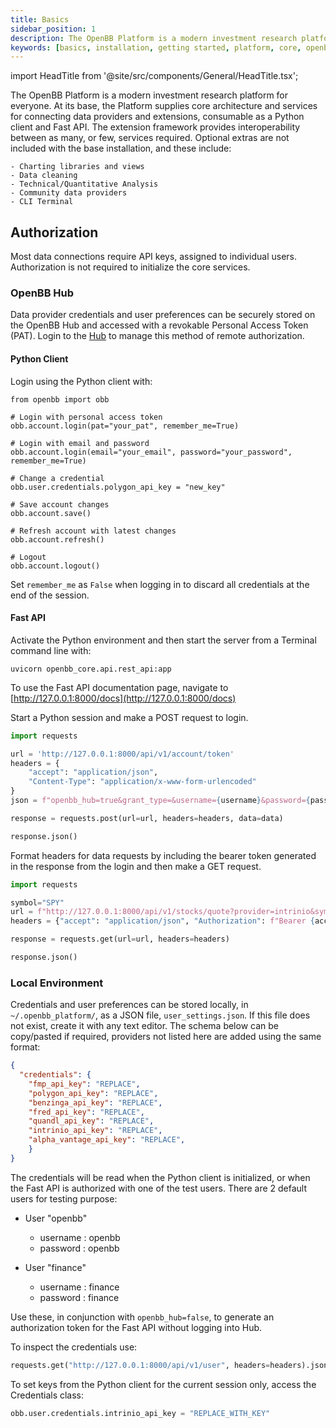 ```yaml
---
title: Basics
sidebar_position: 1
description: The OpenBB Platform is a modern investment research platform for everyone.  At its base, the Platform supplies core architecture and services for connecting data providers and extensions.  It is consumable as a Python client and FastAPI.
keywords: [basics, installation, getting started, platform, core, openbb, provider, extensions, architecture, api, Fast, rest, python, client]
---
```

import HeadTitle from '@site/src/components/General/HeadTitle.tsx';

<HeadTitle title="Basics - Platform | OpenBB Docs" />

The OpenBB Platform is a modern investment research platform for everyone.  At its base, the Platform supplies core architecture and services for connecting data providers and extensions, consumable as a Python client and Fast API.  The extension framework provides interoperability between as many, or few, services required.  Optional extras are not included with the base installation, and these include:

    - Charting libraries and views
    - Data cleaning
    - Technical/Quantitative Analysis
    - Community data providers
    - CLI Terminal

## Authorization

Most data connections require API keys, assigned to individual users.  Authorization is not required to initialize the core services.

### OpenBB Hub

Data provider credentials and user preferences can be securely stored on the OpenBB Hub and accessed with a revokable Personal Access Token (PAT).  Login to the [Hub](https://my.openbb.co/) to manage this method of remote authorization.

#### Python Client

Login using the Python client with:

```jupyterpython
from openbb import obb

# Login with personal access token
obb.account.login(pat="your_pat", remember_me=True)

# Login with email and password
obb.account.login(email="your_email", password="your_password", remember_me=True)

# Change a credential
obb.user.credentials.polygon_api_key = "new_key"

# Save account changes
obb.account.save()

# Refresh account with latest changes
obb.account.refresh()

# Logout
obb.account.logout()
```

Set `remember_me` as `False` when logging in to discard all credentials at the end of the session.

#### Fast API

Activate the Python environment and then start the server from a Terminal command line with:

```console
uvicorn openbb_core.api.rest_api:app
```

To use the Fast API documentation page, navigate to [http://127.0.0.1:8000/docs](http://127.0.0.1:8000/docs)

Start a Python session and make a POST request to login.

```python
import requests

url = 'http://127.0.0.1:8000/api/v1/account/token'
headers = {
    "accept": "application/json",
    "Content-Type": "application/x-www-form-urlencoded"
}
json = f"openbb_hub=true&grant_type=&username={username}&password={password}&scope=&client_id=&client_secret="

response = requests.post(url=url, headers=headers, data=data)

response.json()
```

Format headers for data requests by including the bearer token generated in the response from the login and then make a GET request.

```python
import requests

symbol="SPY"
url = f"http://127.0.0.1:8000/api/v1/stocks/quote?provider=intrinio&symbol={symbol}&source=intrinio_mx"
headers = {"accept": "application/json", "Authorization": f"Bearer {access_token}"}

response = requests.get(url=url, headers=headers)

response.json()
```

### Local Environment

Credentials and user preferences  can be stored locally, in `~/.openbb_platform/`, as a JSON file, `user_settings.json`.  If this file does not exist, create it with any text editor.  The schema below can be copy/pasted if required, providers not listed here are added using the same format:

```json
{
  "credentials": {
    "fmp_api_key": "REPLACE",
    "polygon_api_key": "REPLACE",
    "benzinga_api_key": "REPLACE",
    "fred_api_key": "REPLACE",
    "quandl_api_key": "REPLACE",
    "intrinio_api_key": "REPLACE",
    "alpha_vantage_api_key": "REPLACE",
    }
}
```

The credentials will be read when the Python client is initialized, or when the Fast API is authorized with one of the test users.  There are 2 default users for testing purpose:

- User "openbb"

  - username : openbb
  - password : openbb

- User "finance"

  - username : finance
  - password : finance

Use these, in conjunction with `openbb_hub=false`, to generate an authorization token for the Fast API without logging into Hub.

To inspect the credentials use:

```python
requests.get("http://127.0.0.1:8000/api/v1/user", headers=headers).json()["credentials"]
```

To set keys from the Python client for the current session only, access the Credentials class:

```python
obb.user.credentials.intrinio_api_key = "REPLACE_WITH_KEY"
```
